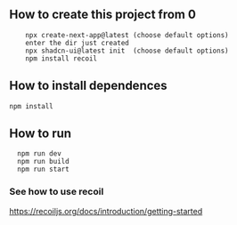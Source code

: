 ## How to create this project from 0

```
    npx create-next-app@latest (choose default options)
    enter the dir just created
    npx shadcn-ui@latest init  (choose default options)
    npm install recoil
```

## How to install dependences

```
npm install
```

## How to run

```
  npm run dev
  npm run build
  npm run start
```

### See how to use recoil

https://recoiljs.org/docs/introduction/getting-started
